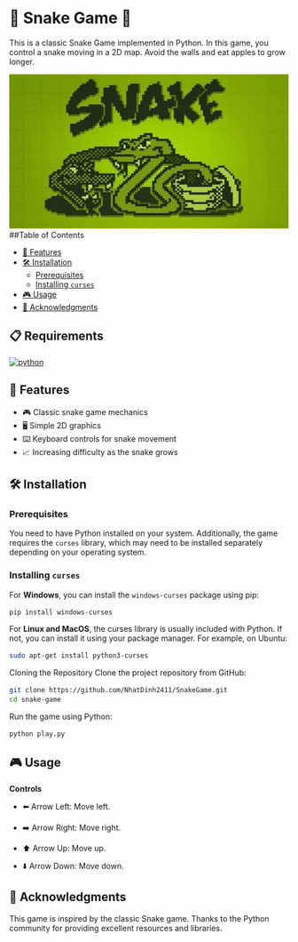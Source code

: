 # 🐍 Snake Game 🐍

This is a classic Snake Game implemented in Python. In this game, you control a snake moving in a 2D map. Avoid the walls and eat apples to grow longer.

![Snake Game](./images/image.png)
##Table of Contents

- [🚀 Features](#---features)
- [🛠️ Installation](#----installation)
  - [Prerequisites](#prerequisites)
  - [Installing `curses`](#installing--curses-)
- [🎮 Usage](#---usage)
- [🙏 Acknowledgments](#--acknowledgments)

## 📋 Requirements

[![python][python]][python-url]

## 🚀 Features

- 🎮 Classic snake game mechanics
- 🖥️ Simple 2D graphics
- ⌨️ Keyboard controls for snake movement
- 📈 Increasing difficulty as the snake grows

## 🛠️ Installation

### Prerequisites

You need to have Python installed on your system. Additionally, the game requires the `curses` library, which may need to be installed separately depending on your operating system.

### Installing `curses`

For **Windows**, you can install the `windows-curses` package using pip:

```bash
pip install windows-curses
```

For **Linux and MacOS**, the curses library is usually included with Python. If not, you can install it using your package manager. For example, on Ubuntu:

```bash
sudo apt-get install python3-curses
```

Cloning the Repository
Clone the project repository from GitHub:

```bash
git clone https://github.com/NhatDinh2411/SnakeGame.git
cd snake-game
```

Run the game using Python:

```bash
python play.py
```

## 🎮 Usage

**Controls**

- ⬅️ Arrow Left: Move left.

- ➡️ Arrow Right: Move right.

- ⬆️ Arrow Up: Move up.

- ⬇️ Arrow Down: Move down.

## 🙏 Acknowledgments

This game is inspired by the classic Snake game.
Thanks to the Python community for providing excellent resources and libraries.

[python]: https://img.shields.io/badge/python-3670A0?style=for-the-badge&logo=python&logoColor=ffdd54
[python-url]: https://www.python.org/
